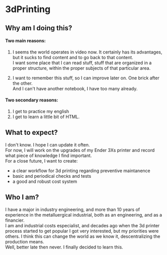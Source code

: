 # 3dPrinting

## Why am I doing this?

#### Two main reasons:  
1. I seems the world operates in video now. It certainly has its advantages, but it sucks to find content and to go back to that content.  
I want some place that I can read stuff, stuff that are organized in a proper structure, within the proper subjects of that particular area.  

2. I want to remember this stuff, so I can improve later on. One brick after the other.  
And I can't have another notebook, I have too many already.  

#### Two secondary reasons:  
1. I get to practice my english  
2. I get to learn a little bit of HTML.  

## What to expect?  
I don't know. I hope I can update it often.  
For now, I will work on the upgrades of my Ender 3Xs printer and record what piece of knowledge I find important.  
For a close future, I want to create:  
* a clear workflow for 3d printing regarding preventive maintanence  
* basic and periodical checks and tests
* a good and robust cost system


## Who I am?
I have a major in industry engineering, and more than 10 years of experience in the metalluergical industrial, both as an engineering, and as a financier.  
I am and industrial costs especialist, and decades ago when the 3d printer process started to get popular I got very interested, but my priorities were others.
I think this can change the world as we know it, descentralizing the production means.  
Well, better late then never. I finally decided to learn this.





